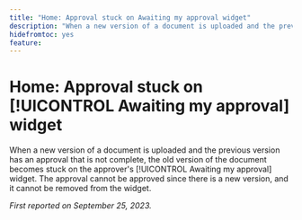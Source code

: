 ```yaml
---
title: "Home: Approval stuck on Awaiting my approval widget"
description: "When a new version of a document is uploaded and the previous version has an approval that is not complete, the old version of the document becomes stuck on the approver's Awaiting my approval widget. The approval cannot be approved since there is a new version, and it cannot be removed from the widget."
hidefromtoc: yes
feature: 
---
```


# Home: Approval stuck on [!UICONTROL Awaiting my approval] widget

<!--on WF and WFP TOCs-->

When a new version of a document is uploaded and the previous version has an approval that is not complete, the old version of the document becomes stuck on the approver's [!UICONTROL Awaiting my approval] widget. The approval cannot be approved since there is a new version, and it cannot be removed from the widget.

_First reported on September 25, 2023._
